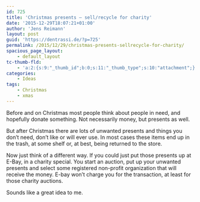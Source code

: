```yaml
---
id: 725
title: 'Christmas presents – sell/recycle for charity'
date: '2015-12-29T18:07:21+01:00'
author: 'Jens Reimann'
layout: post
guid: 'https://dentrassi.de/?p=725'
permalink: /2015/12/29/christmas-presents-sellrecycle-for-charity/
spacious_page_layout:
    - default_layout
tc-thumb-fld:
    - 'a:2:{s:9:"_thumb_id";b:0;s:11:"_thumb_type";s:10:"attachment";}'
categories:
    - Ideas
tags:
    - Christmas
    - xmas
---
```


Before and on Christmas most people think about people in need, and hopefully donate something. Not necessarily money, but presents as well.

But after Christmas there are lots of unwanted presents and things you don’t need, don’t like or will ever use. In most cases these items end up in the trash, at some shelf or, at best, being returned to the store.

<!-- more -->

Now just think of a different way. If you could just put those presents up at E-Bay, in a charity special. You start an auction, put up your unwanted presents and select some registered non-profit organization that will receive the money. E-bay won’t charge you for the transaction, at least for those charity auctions.

Sounds like a great idea to me.
